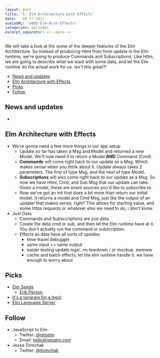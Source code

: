 ```yaml
---
layout: post
title: '5: Elm Architecture with Effects'
date:   09-17-2017
audioURL: 'e005-Elm-Arch-Effects'
categories: episodes
excerpt_separator: <!--more-->
---
```

We will take a look at the some of the deeper features of the Elm Architecture. So instead of producing Html from from update in the Elm runtime, we're going to produce Commands and Subscriptions. Like Htlm, we are going to describe what we want with some data, and let the Elm runtime do the actual work for us. Isn't this great?!
<!--more-->
<!-- TOC -->

- [News and updates](#news-and-updates)
- [Elm Architecture with Effects](#elm-architecture-with-effects)
- [Picks](#picks)
- [Follow](#follow)

<!-- /TOC -->


## News and updates
* 


## Elm Architecture with Effects
* We're gonna need a few more things in our app setup
  * Update so far has taken a Msg and Model and returned a new Model. We'll now need it to return a Model **AND** Command (Cmd). 
  * **Commands** will come right back to our update as a Msg. Which makes sense when you think about it. Update always takes 2 parameters. The first of type Msg, and the next of type Model.
  * **Subscriptions** will also come right back to our update as a Msg. So now we have Html, Cmd, and Sub Msg that our update can take. Given a model, these are event sources you'd like to subscribe to. 
  * Now we've got an init that does a bit more than return our initial model. It returns a model and Cmd Msg, just like the output of an update! that makes sense, right? This allows for starting value, and some https requests or whatever else we need to do, i don't know. 
* Just Data
  * Commands and Subsccriptions are just data.
  * Create the data cmd or sub, and then let the Elm runtime have at it. You don't actually run the command or subscription. 
  * Effects as data have all sorts of upsides
    * time-travel debugger
    * same input == same output
    * easier testing update logic, no teardown / or mockup. ewwww
    * cache and batch effects, let the elm runtime handle it. we have enough to worry about
  




## Picks
* [Elm Seeds](https://elmseeds.thaterikperson.com/elm-webpack-loader)
  * [Erik Person](https://twitter.com/thaterikperson)
* [It's a tangram for a logo!](https://en.wikipedia.org/wiki/Tangram)
* [Elm Language Server](https://github.com/hakonrossebo/elm-language-server-requirements-specification)

## Follow
* JavaScript to Elm
  * Twitter: [@jstoelm](https://twitter.com/jstoelm)
  * Email: [hello@jstoelm.com](mailto:hello@jstoelm.com)
* Jesse Tomchak
  * Twitter: [@jtomchak](https://twitter.com/jtomchak)
